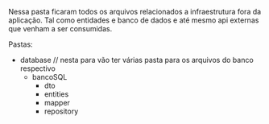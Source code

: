 Nessa pasta ficaram todos os arquivos relacionados a infraestrutura fora da aplicação. Tal como entidades e banco de dados e até mesmo api externas que venham a ser consumidas.

Pastas:
* database // nesta para vão ter várias pasta para os arquivos do banco respectivo
    * bancoSQL
        * dto
        * entities
        * mapper
        * repository